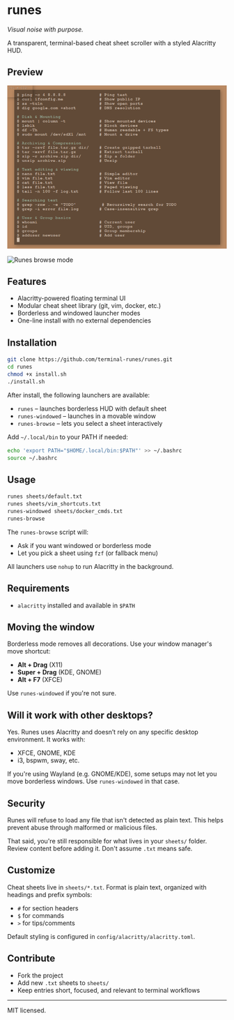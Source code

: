# runes

_Visual noise with purpose._

A transparent, terminal-based cheat sheet scroller with a styled Alacritty HUD.

## Preview

![Runes default sheet](assets/runes-default.png)

![Runes browse mode](assets/runes-browse.gif)

## Features

- Alacritty-powered floating terminal UI
- Modular cheat sheet library (git, vim, docker, etc.)
- Borderless and windowed launcher modes
- One-line install with no external dependencies

## Installation

```bash
git clone https://github.com/terminal-runes/runes.git
cd runes
chmod +x install.sh
./install.sh
```

After install, the following launchers are available:

- `runes` – launches borderless HUD with default sheet
- `runes-windowed` – launches in a movable window
- `runes-browse` – lets you select a sheet interactively

Add `~/.local/bin` to your PATH if needed:

```bash
echo 'export PATH="$HOME/.local/bin:$PATH"' >> ~/.bashrc
source ~/.bashrc
```

## Usage

```bash
runes sheets/default.txt
runes sheets/vim_shortcuts.txt
runes-windowed sheets/docker_cmds.txt
runes-browse
```

The `runes-browse` script will:

- Ask if you want windowed or borderless mode
- Let you pick a sheet using `fzf` (or fallback menu)

All launchers use `nohup` to run Alacritty in the background.

## Requirements

- `alacritty` installed and available in `$PATH`

## Moving the window

Borderless mode removes all decorations. Use your window manager's move shortcut:

- **Alt + Drag** (X11)
- **Super + Drag** (KDE, GNOME)
- **Alt + F7** (XFCE)

Use `runes-windowed` if you're not sure.

## Will it work with other desktops?

Yes. Runes uses Alacritty and doesn’t rely on any specific desktop environment. It works with:

- XFCE, GNOME, KDE
- i3, bspwm, sway, etc.

If you're using Wayland (e.g. GNOME/KDE), some setups may not let you move borderless windows. Use `runes-windowed` in that case.

## Security

Runes will refuse to load any file that isn't detected as plain text.
This helps prevent abuse through malformed or malicious files.

That said, you're still responsible for what lives in your `sheets/` folder.
Review content before adding it. Don't assume `.txt` means safe.

## Customize

Cheat sheets live in `sheets/*.txt`. Format is plain text, organized with headings and prefix symbols:

- `#` for section headers
- `$` for commands
- `>` for tips/comments

Default styling is configured in `config/alacritty/alacritty.toml`.

## Contribute

- Fork the project
- Add new `.txt` sheets to `sheets/`
- Keep entries short, focused, and relevant to terminal workflows

---

MIT licensed.
